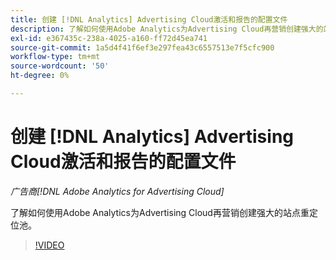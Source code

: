 ```yaml
---
title: 创建 [!DNL Analytics] Advertising Cloud激活和报告的配置文件
description: 了解如何使用Adobe Analytics为Advertising Cloud再营销创建强大的站点重定位池。
exl-id: e367435c-238a-4025-a160-ff72d45ea741
source-git-commit: 1a5d4f41f6ef3e297fea43c6557513e7f5cfc900
workflow-type: tm+mt
source-wordcount: '50'
ht-degree: 0%

---
```


# 创建 [!DNL Analytics] Advertising Cloud激活和报告的配置文件

*广告商[!DNL Adobe Analytics for Advertising Cloud]*

了解如何使用Adobe Analytics为Advertising Cloud再营销创建强大的站点重定位池。

>[!VIDEO](https://video.tv.adobe.com/v/33503)
